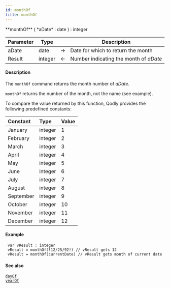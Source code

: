 ```yaml
---
id: monthOf
title: monthOf
---
```



<!-- REF #_command_.monthOf.Syntax -->**monthOf** ( *aDate* : date ) : integer<!-- END REF -->


<!-- REF #_command_.monthOf.Params -->
|Parameter|Type||Description|
|---------|--- |:---:|------|
|aDate|date|->|Date for which to return the month|
|Result|integer|<-|Number indicating the month of *aDate*|
<!-- END REF -->

#### Description

The `monthOf` command <!-- REF #_command_.monthOf.Summary -->returns the month number of *aDate*<!-- END REF -->.

`monthOf` returns the number of the month, not the name (see example).

To compare the value returned by this function, Qodly provides the following predefined constants:

|Constant|Type|Value|
|:----|:----|:----|
|January|integer|1|
|February|integer|2|
|March|integer|3|
|April|integer|4|
|May|integer|5|
|June|integer|6|
|July|integer|7|
|August|integer|8|
|September|integer|9|
|October|integer|10|
|November|integer|11|
|December|integer|12|


#### Example

```qs
 var vResult : integer
 vResult = monthOf(!12/25/92!) // vResult gets 12
 vResult = monthOf(currentDate) // vResult gets month of current date

```


#### See also

[`dayOf`](dayOf.md)<br/>
[`yearOf`](yearOf.md)
